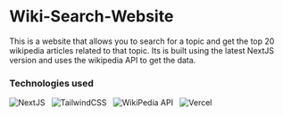 # Wiki-Search-Website

This is a website that allows you to search for a topic and get the top 20 wikipedia articles related to that topic. Its is built using the latest NextJS version and uses the wikipedia API to get the data.

### Technologies used

![NextJS](https://img.shields.io/badge/NextJS-000000?style=for-the-badge&logo=next.js&logoColor=white) &nbsp;
![TailwindCSS](https://img.shields.io/badge/TailwindCSS-38B2AC?style=for-the-badge&logo=tailwind-css&logoColor=white) &nbsp;
![WikiPedia API](https://img.shields.io/badge/WikiPedia%20API-000000?style=for-the-badge&logo=wiki&logoColor=white) &nbsp;
![Vercel](https://img.shields.io/badge/Vercel-000000?style=for-the-badge&logo=vercel&logoColor=white) &nbsp;